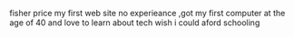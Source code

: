 fisher price my first web site
no experieance ,got my first computer at the age of 40 and love to learn about tech wish i could aford schooling
